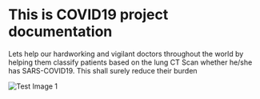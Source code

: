 # This is COVID19 project documentation
Lets help our hardworking and vigilant doctors throughout the world by helping them classify patients based on the lung CT Scan whether he/she has SARS-COVID19.
This shall surely reduce their burden

![Test Image 1](https://github.com/heth0218/COVID19/edit/master/lungs.png)
